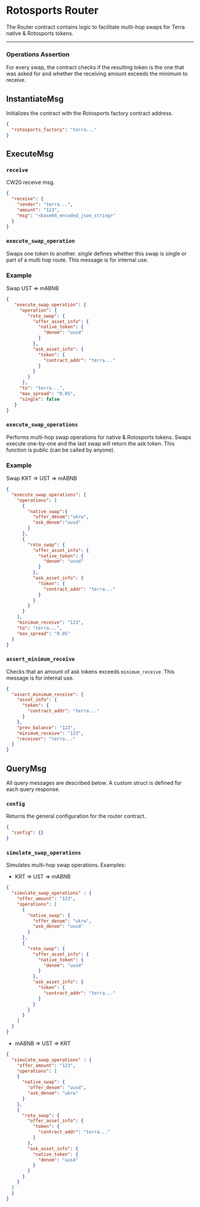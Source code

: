 # Rotosports Router

The Router contract contains logic to facilitate multi-hop swaps for Terra native & Rotosports tokens.

---

### Operations Assertion

For every swap, the contract checks if the resulting token is the one that was asked for and whether the receiving amount exceeds the minimum to receive.

## InstantiateMsg

Initializes the contract with the Rotosports factory contract address.

```json
{
  "rotosports_factory": "terra..."
}
```

## ExecuteMsg

### `receive`

CW20 receive msg.

```json
{
  "receive": {
    "sender": "terra...",
    "amount": "123",
    "msg": "<base64_encoded_json_string>"
  }
}
```

### `execute_swap_operation`

Swaps one token to another. _single_ defines whether this swap is single or part of a multi hop route. 
This message is for internal use.

### Example

Swap UST => mABNB

```json
{
   "execute_swap_operation": {
     "operation": {
        "roto_swap": {
          "offer_asset_info": {
            "native_token": {
              "denom": "uusd"
            }
          },
          "ask_asset_info": {
            "token": {
              "contract_addr": "terra..."
            }
          }
        }
      },
     "to": "terra...",
     "max_spread": "0.05",
     "single": false
   }
}
```

### `execute_swap_operations`

Performs multi-hop swap operations for native & Rotosports tokens. Swaps execute one-by-one and the last swap will return the ask token. This function is public (can be called by anyone).

### Example

Swap KRT => UST => mABNB

```json
{
  "execute_swap_operations": {
    "operations": [
      {
        "native_swap":{
          "offer_denom":"ukrw",
          "ask_denom":"uusd"
        }
      },
      {
        "roto_swap": {
          "offer_asset_info": {
            "native_token": {
              "denom": "uusd"
            }
          },
          "ask_asset_info": {
            "token": {
              "contract_addr": "terra..."
            }
          }
        }
      }
    ],
    "minimum_receive": "123",
    "to": "terra...",
    "max_spread": "0.05"
  }
}
```

### `assert_minimum_receive`

Checks that an amount of ask tokens exceeds `minimum_receive`. This message is for internal use.

```json
{
  "assert_minimum_receive": {
    "asset_info": {
      "token": {
        "contract_addr": "terra..."
      }
    },
    "prev_balance": "123",
    "minimum_receive": "123",
    "receiver": "terra..."
  }
}
```

## QueryMsg

All query messages are described below. A custom struct is defined for each query response.

### `config`

Returns the general configuration for the router contract.

```json
{
  "config": {}
}
```

### `simulate_swap_operations`

Simulates multi-hop swap operations. Examples:

- KRT => UST => mABNB

```json
{
  "simulate_swap_operations" : {
    "offer_amount": "123",
    "operations": [
      {
        "native_swap": {
          "offer_denom": "ukrw",
          "ask_denom": "uusd"
        }
      },
      {
        "roto_swap": {
          "offer_asset_info": {
            "native_token": {
              "denom": "uusd"
            }
          },
          "ask_asset_info": {
            "token": {
              "contract_addr": "terra..."
            }
          }
        }
      }
    ]
  }
}
```

- mABNB => UST => KRT

```json
{
  "simulate_swap_operations" : {
    "offer_amount": "123",
    "operations": [
    {
      "native_swap": {
        "offer_denom": "uusd",
        "ask_denom": "ukrw"
      }
    },
    {
      "roto_swap": {
        "offer_asset_info": {
          "token": {
            "contract_addr": "terra..."
          }
        },
        "ask_asset_info": {
          "native_token": {
            "denom": "uusd"
          }
        }
      }
    }
  ]
  }
}
```

